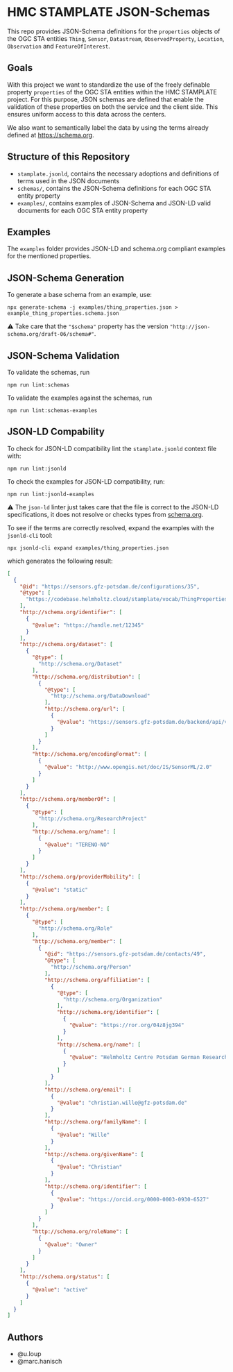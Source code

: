 # HMC STAMPLATE JSON-Schemas

This repo provides JSON-Schema definitions for the `properties` objects of the
OGC STA entities `Thing`, `Sensor`, `Datastream`, `ObservedProperty`,
`Location`, `Observation` and `FeatureOfInterest`.

## Goals

With this project we want to standardize the use of the freely definable
property `properties` of the OGC STA entities within the HMC STAMPLATE project.
For this purpose, JSON schemas are defined that enable the validation of these
properties on both the service and the client side. This ensures uniform access
to this data across the centers.

We also want to semantically label the data by using the terms already defined
at https://schema.org.

## Structure of this Repository

- `stamplate.jsonld`, contains the necessary adoptions and definitions of terms
    used in the JSON documents
- `schemas/`, contains the JSON-Schema definitions for each OGC STA entity
    property
- `examples/`, contains examples of JSON-Schema and JSON-LD valid documents for
    each OGC STA entity property

## Examples

The `examples` folder provides JSON-LD and schema.org compliant examples for the
mentioned properties.

## JSON-Schema Generation

To generate a base schema from an example, use:

```
npx generate-schema -j examples/thing_properties.json > example_thing_properties.schema.json
```

 ⚠️ Take care that the `"$schema"` property has the version `"http://json-schema.org/draft-06/schema#"`.

## JSON-Schema Validation

To validate the schemas, run

```
npm run lint:schemas
```

To validate the examples against the schemas, run

```
npm run lint:schemas-examples
```

## JSON-LD Compability

To check for JSON-LD compatibility lint the `stamplate.jsonld` context file
with:

```
npm run lint:jsonld
```

To check the examples for JSON-LD compatibility, run:

```
npm run lint:jsonld-examples
```

⚠️ The `json-ld` linter just takes care that the file is correct to the JSON-LD
specifications, it does not resolve or checks types from
[schema.org](https://schema.org).

To see if the terms are correctly resolved, expand the examples with the
`jsonld-cli` tool:

```
npx jsonld-cli expand examples/thing_properties.json
```

which generates the following result:

```json
[
  {
    "@id": "https://sensors.gfz-potsdam.de/configurations/35",
    "@type": [
      "https://codebase.helmholtz.cloud/stamplate/vocab/ThingProperties"
    ],
    "http://schema.org/identifier": [
      {
        "@value": "https://handle.net/12345"
      }
    ],
    "http://schema.org/dataset": [
      {
        "@type": [
          "http://schema.org/Dataset"
        ],
        "http://schema.org/distribution": [
          {
            "@type": [
              "http://schema.org/DataDownload"
            ],
            "http://schema.org/url": [
              {
                "@value": "https://sensors.gfz-potsdam.de/backend/api/v1/devices/1/sensorml"
              }
            ]
          }
        ],
        "http://schema.org/encodingFormat": [
          {
            "@value": "http://www.opengis.net/doc/IS/SensorML/2.0"
          }
        ]
      }
    ],
    "http://schema.org/memberOf": [
      {
        "@type": [
          "http://schema.org/ResearchProject"
        ],
        "http://schema.org/name": [
          {
            "@value": "TERENO-NO"
          }
        ]
      }
    ],
    "http://schema.org/providerMobility": [
      {
        "@value": "static"
      }
    ],
    "http://schema.org/member": [
      {
        "@type": [
          "http://schema.org/Role"
        ],
        "http://schema.org/member": [
          {
            "@id": "https://sensors.gfz-potsdam.de/contacts/49",
            "@type": [
              "http://schema.org/Person"
            ],
            "http://schema.org/affiliation": [
              {
                "@type": [
                  "http://schema.org/Organization"
                ],
                "http://schema.org/identifier": [
                  {
                    "@value": "https://ror.org/04z8jg394"
                  }
                ],
                "http://schema.org/name": [
                  {
                    "@value": "Helmholtz Centre Potsdam German Research Centre for Geosciences GFZ"
                  }
                ]
              }
            ],
            "http://schema.org/email": [
              {
                "@value": "christian.wille@gfz-potsdam.de"
              }
            ],
            "http://schema.org/familyName": [
              {
                "@value": "Wille"
              }
            ],
            "http://schema.org/givenName": [
              {
                "@value": "Christian"
              }
            ],
            "http://schema.org/identifier": [
              {
                "@value": "https://orcid.org/0000-0003-0930-6527"
              }
            ]
          }
        ],
        "http://schema.org/roleName": [
          {
            "@value": "Owner"
          }
        ]
      }
    ],
    "http://schema.org/status": [
      {
        "@value": "active"
      }
    ]
  }
]
```

## Authors

- @u.loup
- @marc.hanisch
